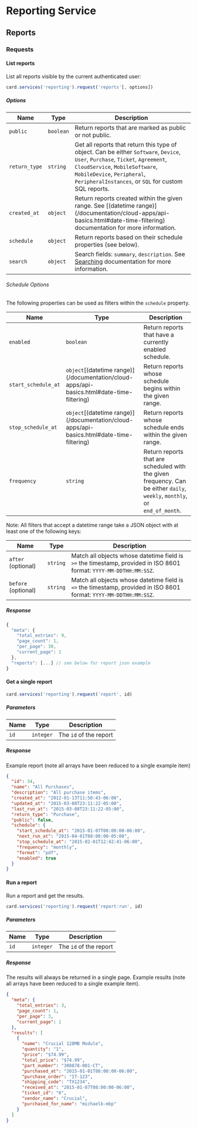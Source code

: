 # Reporting Service

## Reports

### Requests

#### List reports

List all reports visible by the current authenticated user:

```js
card.services('reporting').request('reports'[, options])
```

##### Options

Name | Type | Description
-----|------|--------------
`public`|`boolean`| Return reports that are marked as public or not public.
`return_type`|`string`| Get all reports that return this type of object.  Can be either `Software`, `Device`, `User`, `Purchase`, `Ticket`, `Agreement`, `CloudService`, `MobileSoftware`, `MobileDevice`, `Peripheral`, `PeripheralInstances`, or `SQL` for custom SQL reports.
`created_at`|`object`| Return reports created within the given range. See [(datetime range)] (/documentation/cloud-apps/api-basics.html#date-time-filtering) documentation for more information.
`schedule`|`object`| Return reports based on their schedule properties (see below).
`search`|`object`| Search fields: `summary`, `description`.  See [Searching](/documentation/cloud-apps/api-basics.html#searching) documentation for more information.

###### Schedule Options

The following properties can be used as filters within the `schedule` property.

Name | Type | Description
-----|------|--------------
`enabled`|`boolean`| Return reports that have a currently enabled schedule.
`start_schedule_at`|`object`[(datetime range)] (/documentation/cloud-apps/api-basics.html#date-time-filtering)| Return reports whose schedule begins within the given range.
`stop_schedule_at`|`object`[(datetime range)] (/documentation/cloud-apps/api-basics.html#date-time-filtering)| Return reports whose schedule ends within the given range.
`frequency`|`string`| Return reports that are scheduled with the given frequency.  Can be either `daily`, `weekly`, `monthly`, or `end_of_month`.

Note: All filters that accept a datetime range take a JSON object with at least one of the following keys:

Name | Type | Description
-----|------|--------------
`after` (optional)|`string`| Match all objects whose datetime field is `>=` the timestamp, provided in ISO 8601 format: `YYYY-MM-DDTHH:MM:SSZ`.
`before` (optional)|`string`| Match all objects whose datetime field is `<=` the timestamp, provided in ISO 8601 format: `YYYY-MM-DDTHH:MM:SSZ`.

##### Response
```js
{
  "meta": {
    "total_entries": 9,
    "page_count": 1,
    "per_page": 30,
    "current_page": 1
  },
  "reports": [...] // see below for report json example
}
```


#### Get a single report

```js
card.services('reporting').request('report', id)
```

##### Parameters

Name | Type | Description
-----|------|--------------
`id`|`integer`| The `id` of the report

##### Response

Example report (note all arrays have been reduced to a single example item)

```json
{
  "id": 34,
  "name": "All Purchases",
  "description": "All purchase items",
  "created_at": "2012-01-13T11:50:43-06:00",
  "updated_at": "2015-03-08T23:11:22-05:00",
  "last_run_at": "2015-03-08T23:11:22-05:00",
  "return_type": "Purchase",
  "public": false,
  "schedule": {
    "start_schedule_at": "2015-01-07T08:00:00-06:00",
    "next_run_at": "2015-04-01T08:00:00-05:00",
    "stop_schedule_at": "2015-02-01T12:42:41-06:00",
    "frequency": "monthly",
    "format": "pdf",
    "enabled": true
  }
}
```

#### Run a report

Run a report and get the results.

```js
card.services('reporting').request('report:run', id)
```

##### Parameters

Name | Type | Description
-----|------|--------------
`id`|`integer`| The `id` of the report

##### Response

The results will always be returned in a single page.  Example results (note all
arrays have been reduced to a single example item).

```json
{
  "meta": {
    "total_entries": 3,
    "page_count": 1,
    "per_page": 3,
    "current_page": 1
  },
  "results": [
    {
      "name": "Crucial 128MB Module",
      "quantity": "1",
      "price": "$74.99",
      "total_price": "$74.99",
      "part_number": "308878-001-CT",
      "purchased_at": "2015-01-01T08:00:00-06:00",
      "purchase_order": "IT-123",
      "shipping_code": "TX1234",
      "received_at": "2015-01-07T08:00:00-06:00",
      "ticket_id": "6",
      "vendor_name": "Crucial",
      "purchased_for_name": "michaelb-mbp"
    }
  ]
}
```
